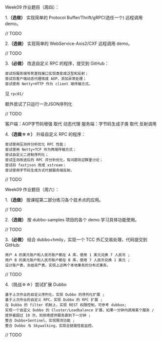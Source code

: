 Week09 作业题目（周四）：

1.**（选做）** 实现简单的 Protocol Buffer/Thrift/gRPC(选任一个) 远程调用 demo。

// TODO

2.**（选做）** 实现简单的 WebService-Axis2/CXF 远程调用 demo。

// TODO

3.**（必做）** 改造自定义 RPC 的程序，提交到 GitHub：

    尝试将服务端写死查找接口实现类变成泛型和反射；
    尝试将客户端动态代理改成 AOP，添加异常处理；
    尝试使用 Netty+HTTP 作为 client 端传输方式。

见 `rpc01/`

额外尝试了只运行一次JSON序列化

// TODO

客户端：AOP字节码增强 取代 动态代理
服务端：字节码生成子类 取代 反射调用

4.**（选做☆☆）** 升级自定义 RPC 的程序：

    尝试使用压测并分析优化 RPC 性能；
    尝试使用 Netty+TCP 作为两端传输方式；
    尝试自定义二进制序列化；
    尝试压测改进后的 RPC 并分析优化，有问题欢迎群里讨论；
    尝试将 fastjson 改成 xstream；
    尝试使用字节码生成方式代替服务端反射。

// TODO

Week09 作业题目（周六）：

1.**（选做）** 按课程第二部分练习各个技术点的应用。

// TODO

2.**（选做）** 按 dubbo-samples 项目的各个 demo 学习具体功能使用。

// TODO

3.**（必做）** 结合 dubbo+hmily，实现一个 TCC 外汇交易处理，代码提交到 GitHub:

    用户 A 的美元账户和人民币账户都在 A 库，使用 1 美元兑换 7 人民币 ;
    用户 B 的美元账户和人民币账户都在 B 库，使用 7 人民币兑换 1 美元 ;
    设计账户表，冻结资产表，实现上述两个本地事务的分布式事务。

// TODO

4.（挑战☆☆）尝试扩展 Dubbo

    基于上次作业的自定义序列化，实现 Dubbo 的序列化扩展 ;
    基于上次作业的自定义 RPC，实现 Dubbo 的 RPC 扩展 ;
    在 Dubbo 的 filter 机制上，实现 REST 权限控制，可参考 dubbox;
    实现一个自定义 Dubbo 的 Cluster/Loadbalance 扩展，如果一分钟内调用某个服务 / 提供者超过 10 次，则拒绝提供服务直到下一分钟 ;
    整合 Dubbo+Sentinel，实现限流功能 ;
    整合 Dubbo 与 Skywalking，实现全链路性能监控。

// TODO
